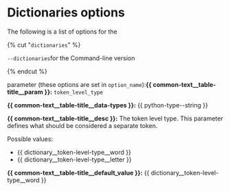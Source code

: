 # Dictionaries options

The following is a list of options for the 

{% cut "`dictionaries`" %}

`--dictionaries`for the Command-line version

{% endcut %}

 parameter (these options are set in `option_name`):**{{ common-text__table-title__param }}:** `token_level_type`

**{{ common-text__table-title__data-types }}:** {{ python-type--string }}

**{{ common-text__table-title__desc }}:**
The token level type. This parameter defines what should be considered a separate token.

Possible values:
- {{ dictionary__token-level-type__word }}
- {{ dictionary__token-level-type__letter }}


**{{ common-text__table-title__default_value }}:** {{ dictionary__token-level-type__word }}

